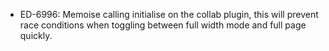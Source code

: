 - ED-6996: Memoise calling initialise on the collab plugin, this will prevent race conditions when toggling between full width mode and full page quickly.
